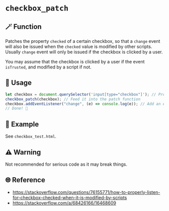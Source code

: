 # `checkbox_patch`

## 🪄 Function

Patches the property `checked` of a certain checkbox, so that a `change` event will also be issued when the `checked` value is modified by other scripts. Usually `change` event will only be issued if the checkbox is clicked by a user.

You may assume that the checkbox is clicked by a user if the event `isTrusted`, and modified by a script if not.

## 📖 Usage

```javascript
let checkbox = document.querySelector('input[type="checkbox"]'); // Provide the checkbox you'd like to patch
checkbox_patch(checkbox); // Feed it into the patch function
checkbox.addEventListener("change", (e) => console.log(e)); // Add an event listener to make it work
// Done! 🥳
```

## 🍻 Example

See `checkbox_test.html`.

## ⚠️ Warning

Not recommended for serious code as it may break things.

## 🌐 Reference

- <https://stackoverflow.com/questions/76155771/how-to-properly-listen-for-checkbox-checked-when-it-is-modified-by-scripts>
- <https://stackoverflow.com/a/68426166/16468609>

